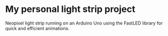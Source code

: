 # My personal light strip project
Neopixel light strip running on an Arduino Uno using the FastLED library for quick and efficient animations.
